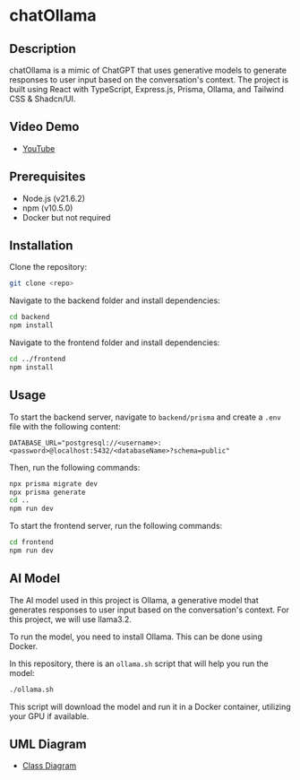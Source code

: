 # chatOllama

## Description

chatOllama is a mimic of ChatGPT that uses generative models to generate responses to user input based on the conversation's context. The project is built using React with TypeScript, Express.js, Prisma, Ollama, and Tailwind CSS & Shadcn/UI.


## Video Demo

- [YouTube](https://youtu.be/kQczZ-WDJyc)

## Prerequisites

- Node.js (v21.6.2)
- npm (v10.5.0)
- Docker but not required

## Installation

Clone the repository:

```bash
git clone <repo>
```

Navigate to the backend folder and install dependencies:

```bash
cd backend
npm install
```

Navigate to the frontend folder and install dependencies:

```bash
cd ../frontend
npm install
```

## Usage

To start the backend server, navigate to `backend/prisma` and create a `.env` file with the following content:

```.env
DATABASE_URL="postgresql://<username>:<password>@localhost:5432/<databaseName>?schema=public"
```

Then, run the following commands:

```bash
npx prisma migrate dev
npx prisma generate
cd ..
npm run dev
```

To start the frontend server, run the following commands:

```bash
cd frontend
npm run dev
```

## AI Model

The AI model used in this project is Ollama, a generative model that generates responses to user input based on the conversation's context. For this project, we will use llama3.2.

To run the model, you need to install Ollama. This can be done using Docker.

In this repository, there is an `ollama.sh` script that will help you run the model:

```bash
./ollama.sh
```

This script will download the model and run it in a Docker container, utilizing your GPU if available.

## UML Diagram

- [Class Diagram](diagram01.png)
